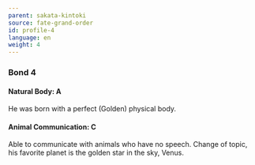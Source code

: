```yaml
---
parent: sakata-kintoki
source: fate-grand-order
id: profile-4
language: en
weight: 4
---
```


### Bond 4

#### Natural Body: A

He was born with a perfect (Golden) physical body.

#### Animal Communication: C

Able to communicate with animals who have no speech.
Change of topic, his favorite planet is the golden star in the sky, Venus.
